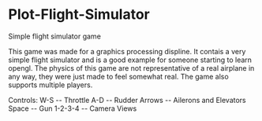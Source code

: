 # Plot-Flight-Simulator

Simple flight simulator game

This game was made for a graphics processing displine. It contais a very simple flight simulator and is a good example for someone starting to learn opengl. The physics of this game are not representative of a real airplane in any way, they were just made to feel somewhat real. The game also supports multiple players.

Controls:
W-S -- Throttle
A-D -- Rudder
Arrows -- Ailerons and Elevators
Space -- Gun
1-2-3-4 -- Camera Views


